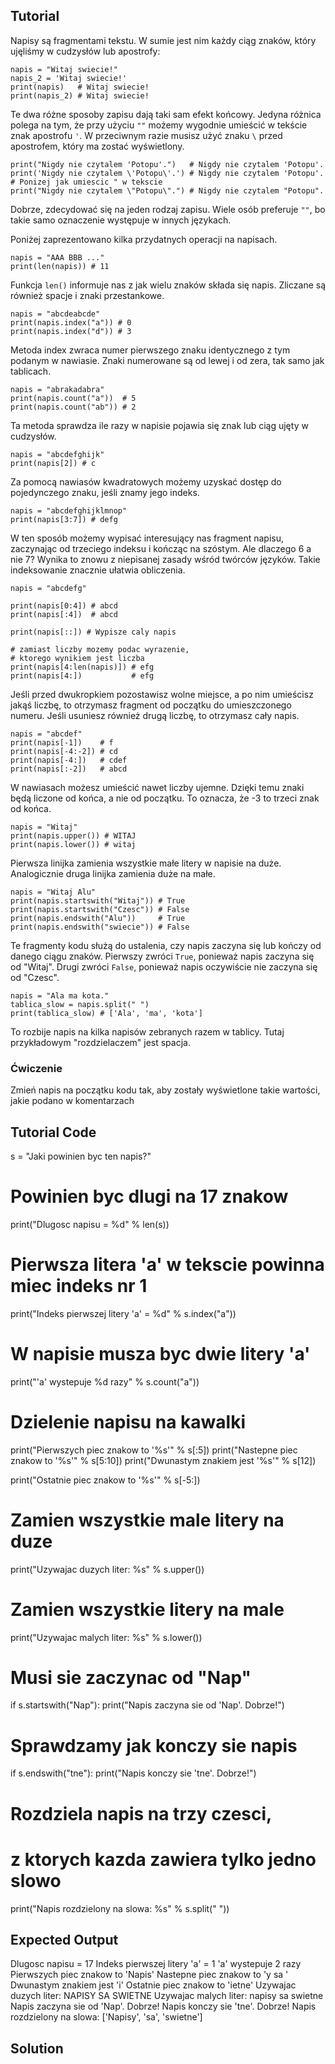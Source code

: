 Tutorial
--------

Napisy są fragmentami tekstu. W sumie jest nim każdy ciąg znaków, który ujęliśmy w cudzysłów lub apostrofy:

    napis = "Witaj swiecie!"
    napis_2 = 'Witaj swiecie!'
    print(napis)   # Witaj swiecie!
    print(napis_2) # Witaj swiecie!

Te dwa różne sposoby zapisu dają taki sam efekt końcowy. Jedyna różnica polega na tym, że przy użyciu `""` możemy wygodnie umieścić w tekście znak apostrofu `'`. W przeciwnym razie musisz użyć znaku `\` przed apostrofem, który ma zostać wyświetlony.

    print("Nigdy nie czytalem 'Potopu'.")   # Nigdy nie czytalem 'Potopu'.
    print('Nigdy nie czytalem \'Potopu\'.') # Nigdy nie czytalem 'Potopu'.
    # Ponizej jak umiescic " w tekscie
    print("Nigdy nie czytalem \"Potopu\".") # Nigdy nie czytalem "Potopu".

Dobrze, zdecydować się na jeden rodzaj zapisu. Wiele osób preferuje `""`, bo takie samo oznaczenie występuje w innych językach.

Poniżej zaprezentowano kilka przydatnych operacji na napisach.

    napis = "AAA BBB ..."
    print(len(napis)) # 11

Funkcja `len()` informuje nas z jak wielu znaków składa się napis. Zliczane są również spacje i znaki przestankowe.

    napis = "abcdeabcde"
    print(napis.index("a")) # 0
    print(napis.index("d")) # 3

Metoda index zwraca numer pierwszego znaku identycznego z tym podanym w nawiasie. Znaki numerowane są od lewej i od zera, tak samo jak tablicach.

    napis = "abrakadabra"
    print(napis.count("a"))  # 5
    print(napis.count("ab")) # 2

Ta metoda sprawdza ile razy w napisie pojawia się znak lub ciąg ujęty w cudzysłów.

    napis = "abcdefghijk"
    print(napis[2]) # c

Za pomocą nawiasów kwadratowych możemy uzyskać dostęp do pojedynczego znaku, jeśli znamy jego indeks.

    napis = "abcdefghijklmnop"
    print(napis[3:7]) # defg

W ten sposób możemy wypisać interesujący nas fragment napisu, zaczynając od trzeciego indeksu i kończąc na szóstym. Ale dlaczego 6 a nie 7? Wynika to znowu z niepisanej zasady wśród twórców języków. Takie indeksowanie znacznie ułatwia obliczenia.

    napis = "abcdefg"

    print(napis[0:4]) # abcd
    print(napis[:4])  # abcd

    print(napis[::]) # Wypisze caly napis

    # zamiast liczby mozemy podac wyrazenie,
    # ktorego wynikiem jest liczba
    print(napis[4:len(napis)]) # efg
    print(napis[4:])           # efg

Jeśli przed dwukropkiem pozostawisz wolne miejsce, a po nim umieścisz jakąś liczbę, to otrzymasz fragment od początku do umieszczonego numeru. Jeśli usuniesz również drugą liczbę, to otrzymasz cały napis.

    napis = "abcdef"
    print(napis[-1])    # f
    print(napis[-4:-2]) # cd
    print(napis[-4:])   # cdef
    print(napis[:-2])   # abcd

W nawiasach możesz umieścić nawet liczby ujemne. Dzięki temu znaki będą liczone od końca, a nie od początku. To oznacza, że -3 to trzeci znak od końca.

    napis = "Witaj"
    print(napis.upper()) # WITAJ
    print(napis.lower()) # witaj

Pierwsza linijka zamienia wszystkie małe litery w napisie na duże. Analogicznie druga linijka zamienia duże na małe.

    napis = "Witaj Alu"
    print(napis.startswith("Witaj")) # True
    print(napis.startswith("Czesc")) # False
    print(napis.endswith("Alu"))     # True
    print(napis.endswith("swiecie")) # False

Te fragmenty kodu służą do ustalenia, czy napis zaczyna się lub kończy od danego ciągu znaków. Pierwszy zwróci `True`, ponieważ napis zaczyna się od "Witaj". Drugi zwróci `False`, ponieważ napis oczywiście nie zaczyna się od "Czesc".

    napis = "Ala ma kota."
    tablica_slow = napis.split(" ")
    print(tablica_slow) # ['Ala', 'ma', 'kota']

To rozbije napis na kilka napisów zebranych razem w tablicy. Tutaj przykładowym "rozdzielaczem" jest spacja.

### Ćwiczenie

Zmień napis na początku kodu tak, aby zostały wyświetlone takie wartości, jakie podano w komentarzach

Tutorial Code
-------------

s = "Jaki powinien byc ten napis?"

# Powinien byc dlugi na 17 znakow
print("Dlugosc napisu = %d" % len(s))

# Pierwsza litera 'a' w tekscie powinna miec indeks nr 1
print("Indeks pierwszej litery 'a' = %d" % s.index("a"))

# W napisie musza byc dwie litery 'a'
print("'a' wystepuje %d razy" % s.count("a"))

# Dzielenie napisu na kawalki
print("Pierwszych piec znakow to '%s'" % s[:5])
print("Nastepne piec znakow to '%s'" % s[5:10])
print("Dwunastym znakiem jest '%s'" % s[12])

print("Ostatnie piec znakow to '%s'" % s[-5:])

# Zamien wszystkie male litery na duze
print("Uzywajac duzych liter: %s" % s.upper())

# Zamien wszystkie litery na male
print("Uzywajac malych liter: %s" % s.lower())

# Musi sie zaczynac od "Nap"
if s.startswith("Nap"):
    print("Napis zaczyna sie od 'Nap'. Dobrze!")

# Sprawdzamy jak konczy sie napis
if s.endswith("tne"):
    print("Napis konczy sie 'tne'. Dobrze!")

# Rozdziela napis na trzy czesci,
# z ktorych kazda zawiera tylko jedno slowo
print("Napis rozdzielony na slowa: %s" % s.split(" "))

Expected Output
---------------

Dlugosc napisu = 17
Indeks pierwszej litery 'a' = 1
'a' wystepuje 2 razy
Pierwszych piec znakow to 'Napis'
Nastepne piec znakow to 'y sa '
Dwunastym znakiem jest 'i'
Ostatnie piec znakow to 'ietne'
Uzywajac duzych liter: NAPISY SA SWIETNE
Uzywajac malych liter: napisy sa swietne
Napis zaczyna sie od 'Nap'. Dobrze!
Napis konczy sie 'tne'. Dobrze!
Napis rozdzielony na slowa: ['Napisy', 'sa', 'swietne']

Solution
--------
